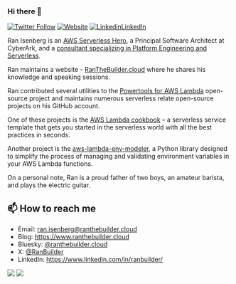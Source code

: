 ### Hi there 👋

[![Twitter Follow](https://img.shields.io/twitter/follow/IsenbergRan?label=Follow&style=social)](https://x.com/RanBuilder)
[![Website](https://img.shields.io/badge/Website-www.ranthebuilder.cloud-blue)](https://www.ranthebuilder.cloud/)
[![Linkedin](https://i.sstatic.net/gVE0j.png)LinkedIn](https://www.linkedin.com/in/ranbuilder/)
&nbsp;

Ran Isenberg is an [AWS Serverless Hero](https://aws.amazon.com/developer/community/heroes/ran-isenberg/), a Principal Software Architect at CyberArk, and a [consultant specializing in Platform Engineering and Serverless](https://www.ranthebuilder.cloud).

Ran maintains a website - [RanTheBuilder.cloud](https://www.ranthebuilder.cloud/) where he shares his knowledge and speaking sessions.
  
Ran contributed several utilities to the [Powertools for AWS Lambda](https://github.com/aws-powertools/powertools-lambda-python) open-source project and maintains numerous serverless relate open-source projects on his GitHub account. 

One of these projects is the [AWS Lambda cookbook](https://github.com/ran-isenberg/aws-lambda-handler-cookbook) – a serverless service template that gets you started in the serverless world with all the best practices in seconds.

Another project is the [aws-lambda-env-modeler](https://github.com/ran-isenberg/aws-lambda-env-modeler), a Python library designed to simplify the process of managing and validating environment variables in your AWS Lambda functions.
 
On a personal note, Ran is a proud father of two boys, an amateur barista, and plays the electric guitar.


## 📫 How to reach me
- Email: ran.isenberg@ranthebuilder.cloud
- Blog: https://www.ranthebuilder.cloud
- Bluesky: [@ranthebuilder.cloud](https://bsky.app/profile/ranthebuilder.cloud)
- X:       [@RanBuilder](https://twitter.com/RanBuilder)
- LinkedIn: https://www.linkedin.com/in/ranbuilder/


![](https://github-profile-summary-cards.vercel.app/api/cards/profile-details?username=ran-isenberg&theme=dracula)
![](http://github-profile-summary-cards.vercel.app/api/cards/stats?username=ran-isenberg&theme=dracula)
